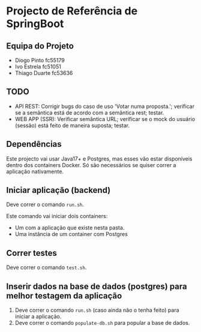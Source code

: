 # Projecto de Referência de SpringBoot

## Equipa do Projeto
* Diogo Pinto   fc55179
* Ivo Estrela   fc51051
* Thiago Duarte fc53636

 ## TODO
* API REST: Corrigir bugs do caso de uso 'Votar numa proposta.'; verificar se a semântica está de acordo com a semântica rest; testar.
* WEB APP (SSR): Verificar semântica URL; verificar se o mock do usuário (sessão) está feito de maneira suposta; testar.

## Dependências

Este projecto vai usar Java17+ e Postgres, mas esses vão estar disponíveis dentro dos containers Docker. Só são necessários se quiser correr a aplicação nativamente.

## Iniciar aplicação (backend)

Deve correr o comando `run.sh`.

Este comando vai iniciar dois containers:

* Um com a aplicação que existe nesta pasta.
* Uma instância de um container com Postgres

## Correr testes

Deve correr o comando `test.sh`.

## Inserir dados na base de dados (postgres) para melhor testagem da aplicação

1. Deve correr o comando `run.sh` (caso ainda não o tenha feito) para iniciar a aplicação.
2. Deve correr o comando `populate-db.sh` para popular a base de dados.
